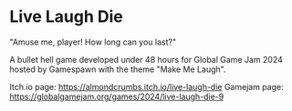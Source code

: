 # Live Laugh Die

"Amuse me, player! How long can you last?"

A bullet hell game developed under 48 hours for Global Game Jam 2024 hosted by Gamespawn with the theme "Make Me Laugh".

Itch.io page: https://almondcrumbs.itch.io/live-laugh-die
Gamejam page: https://globalgamejam.org/games/2024/live-laugh-die-9
